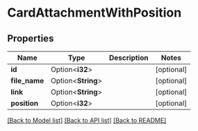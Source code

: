 # CardAttachmentWithPosition

## Properties

Name | Type | Description | Notes
------------ | ------------- | ------------- | -------------
**id** | Option<**i32**> |  | [optional]
**file_name** | Option<**String**> |  | [optional]
**link** | Option<**String**> |  | [optional]
**position** | Option<**i32**> |  | [optional]

[[Back to Model list]](../README.md#documentation-for-models) [[Back to API list]](../README.md#documentation-for-api-endpoints) [[Back to README]](../README.md)



